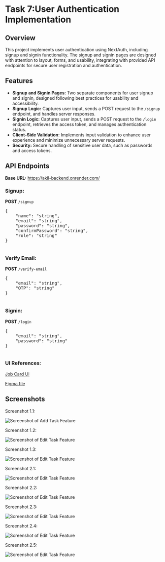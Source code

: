 <h1>Task 7:User Authentication Implementation</h1>

<section>
        <h2>Overview</h2>
        <p>This project implements user authentication using NextAuth, including signup and signin functionality. The signup and signin pages are designed with attention to layout, forms, and usability, integrating with provided API endpoints for secure user registration and authentication.</p>
    </section>

<section>
        <h2>Features</h2>
        <ul>
            <li><strong>Signup and Signin Pages:</strong> Two separate components for user signup and signin, designed following best practices for usability and accessibility.</li>
            <li><strong>Signup Logic:</strong> Captures user input, sends a POST request to the <code>/signup</code> endpoint, and handles server responses.</li>
            <li><strong>Signin Logic:</strong> Captures user input, sends a POST request to the <code>/login</code> endpoint, retrieves the access token, and manages authentication status.</li>
            <li><strong>Client-Side Validation:</strong> Implements input validation to enhance user experience and minimize unnecessary server requests.</li>
            <li><strong>Security:</strong> Secure handling of sensitive user data, such as passwords and access tokens.</li>
        </ul>
    </section>

<section>
        <h2>API Endpoints</h2>
        <p><strong>Base URL:</strong> <a href="https://akil-backend.onrender.com/" target="_blank">https://akil-backend.onrender.com/</a></p>

<h3>Signup:</h3>
        <p><strong>POST</strong> <code>/signup</code></p>
        <div class="code-block">
            <pre>
{
    "name": "string",
    "email": "string",
    "password": "string",
    "confirmPassword": "string",
    "role": "string"
}
            </pre>
        </div>

<h3>Verify Email:</h3>
        <p><strong>POST</strong> <code>/verify-email</code></p>
        <div class="code-block">
            <pre>
{
    "email": "string",
    "OTP": "string"
}
            </pre>
        </div>
<h3>Signin:</h3>
        <p><strong>POST</strong> <code>/login</code></p>
        <div class="code-block">
            <pre>
{
    "email": "string",
    "password": "string"
}
            </pre>
        </div>
    </section>

<h3>UI References:</h3>
    <p><a href="Job Card UI">Job Card UI</a></p>
    <p><a href="Figma file">Figma file</a></p>
<h2>Screenshots</h2>
    <p>Screenshot 1.1:</p>
    <img src="/task-8/public/assets/Screenshot-1.png" alt="Screenshot of Add Task Feature" />
    <p>Screenshot 1.2:</p>
    <img src="/task-8/public/assets/Screenshot-2.png" alt="Screenshot of Edit Task Feature" />
    <p>Screenshot 1.3:</p>
    <img src="/task-8/public/assets/Screenshot-12.png" alt="Screenshot of Edit Task Feature" />
    <p>Screenshot 2.1:</p>
    <img src="/task-8/public/assets/Screenshot-13.png" alt="Screenshot of Edit Task Feature" />
    <p>Screenshot 2.2:</p>
    <img src="/task-8/public/assets/Screenshot-3.png" alt="Screenshot of Edit Task Feature" />
    <p>Screenshot 2.3:</p>
    <img src="/task-8/public/assets/Screenshot-4.png" alt="Screenshot of Edit Task Feature" />
    <p>Screenshot 2.4:</p>
    <img src="/task-8/public/assets/Screenshot-5.png" alt="Screenshot of Edit Task Feature" />
    <p>Screenshot 2.5:</p>
    <img src="/task-8/public/assets/Screenshot-6.png" alt="Screenshot of Edit Task Feature" />
